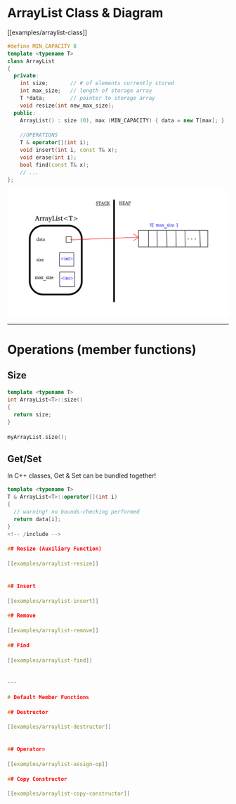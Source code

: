 # ArrayList Class & Diagram

[[examples/arraylist-class]]
<!-- #include [[examples/arraylist-class]] -->
```c++
#define MIN_CAPACITY 8
template <typename T>
class ArrayList
{
  private:
    int size;       // # of elements currently stored
    int max_size;   // length of storage array
    T *data;        // pointer to storage array
    void resize(int new_max_size);
  public:
    ArrayList() : size (0), max (MIN_CAPACITY) { data = new T[max]; }

    //OPERATIONS
    T & operator[](int i);
    void insert(int i, const T& x);
    void erase(int i);
    bool find(const T& x);
    // ... 
};
```
<!-- /include -->


![class diagram](arrlist-class-diagram.png)

---

# Operations (member functions)

## Size

```c++
template <typename T>
int ArrayList<T>::size()
{
  return size;
}

myArrayList.size();
```


## Get/Set

In C++ classes, Get & Set can be bundled together!


<!-- #include [[examples/arraylist-bracket-op]] -->
```c++
template <typename T>
T & ArrayList<T>::operator[](int i)
{
  // warning! no bounds-checking performed
  return data[i];
}
<!-- /include -->

## Resize (Auxiliary Function)

[[examples/arraylist-resize]]


## Insert

[[examples/arraylist-insert]]

## Remove

[[examples/arraylist-remove]]

## Find

[[examples/arraylist-find]]


---

# Default Member Functions

## Destructor

[[examples/arraylist-destructor]]


## Operator=

[[examples/arraylist-assign-op]]

## Copy Constructor

[[examples/arraylist-copy-constructor]]